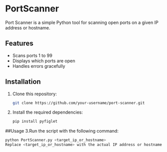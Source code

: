 ﻿# PortScanner
 Port Scanner is a simple Python tool for scanning open ports on a given IP address or hostname.

## Features
- Scans ports 1 to 99
- Displays which ports are open
- Handles errors gracefully

## Installation
1. Clone this repository:
   ```bash
   git clone https://github.com/your-username/port-scanner.git
2. Install the required dependencies:
   ```bash
   pip install pyfiglet

##Usage
3.Run the script with the following command:
   ```bash
python PortScanner.py <target_ip_or_hostname>
Replace <target_ip_or_hostname> with the actual IP address or hostname you want to scan.

